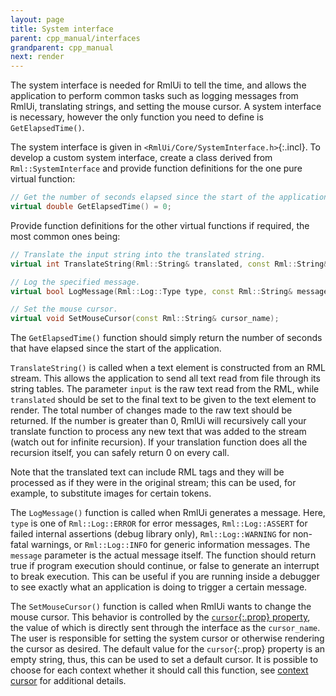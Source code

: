 ```yaml
---
layout: page
title: System interface
parent: cpp_manual/interfaces
grandparent: cpp_manual
next: render
---
```


The system interface is needed for RmlUi to tell the time, and allows the application to perform common tasks such as logging messages from RmlUi, translating strings, and setting the mouse cursor. A system interface is necessary, however the only function you need to define is `GetElapsedTime()`.

The system interface is given in `<RmlUi/Core/SystemInterface.h>`{:.incl}. To develop a custom system interface, create a class derived from `Rml::SystemInterface` and provide function definitions for the one pure virtual function:

```cpp
// Get the number of seconds elapsed since the start of the application.
virtual double GetElapsedTime() = 0;
```

Provide function definitions for the other virtual functions if required, the most common ones being:

```cpp
// Translate the input string into the translated string.
virtual int TranslateString(Rml::String& translated, const Rml::String& input);

// Log the specified message.
virtual bool LogMessage(Rml::Log::Type type, const Rml::String& message);

// Set the mouse cursor.
virtual void SetMouseCursor(const Rml::String& cursor_name);
```

The `GetElapsedTime()` function should simply return the number of seconds that have elapsed since the start of the application.

`TranslateString()` is called when a text element is constructed from an RML stream. This allows the application to send all text read from file through its string tables. The parameter `input` is the raw text read from the RML, while `translated` should be set to the final text to be given to the text element to render. The total number of changes made to the raw text should be returned. If the number is greater than 0, RmlUi will recursively call your translate function to process any new text that was added to the stream (watch out for infinite recursion). If your translation function does all the recursion itself, you can safely return 0 on every call.

Note that the translated text can include RML tags and they will be processed as if they were in the original stream; this can be used, for example, to substitute images for certain tokens.

The `LogMessage()` function is called when RmlUi generates a message. Here, `type` is one of `Rml::Log::ERROR` for error messages, `Rml::Log::ASSERT` for failed internal assertions (debug library only), `Rml::Log::WARNING` for non-fatal warnings, or `Rml::Log::INFO` for generic information messages. The `message` parameter is the actual message itself. The function should return true if program execution should continue, or false to generate an interrupt to break execution. This can be useful if you are running inside a debugger to see exactly what an application is doing to trigger a certain message.

The `SetMouseCursor()` function is called when RmlUi wants to change the mouse cursor. This behavior is controlled by the [`cursor`{:.prop} property](../../rcss/user_interface.html#cursor), the value of which is directly sent through the interface as the `cursor_name`. The user is responsible for setting the system cursor or otherwise rendering the cursor as desired. The default value for the `cursor`{:.prop} property is an empty string, thus, this can be used to set a default cursor. It is possible to choose for each context whether it should call this function, see [context cursor](../contexts.html#mouse-cursor) for additional details.
